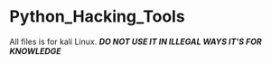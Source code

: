 # Python_Hacking_Tools
All files is for kali Linux.  *****DO NOT USE IT IN ILLEGAL WAYS IT'S FOR KNOWLEDGE*****
